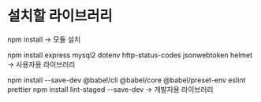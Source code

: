 # 설치할 라이브러리
npm install 
-> 모듈 설치

npm install express mysql2 dotenv http-status-codes jsonwebtoken helmet
-> 사용자용 라이브러리

npm install --save-dev @babel/cli @babel/core @babel/preset-env eslint prettier
npm install lint-staged --save-dev
-> 개발자용 라이브러리
